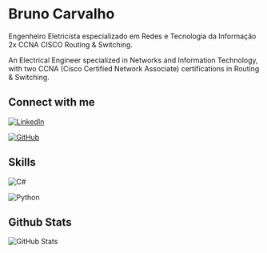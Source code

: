 
# Bruno Carvalho 
Engenheiro Eletricista especializado em Redes e Tecnologia da Informação 2x CCNA CISCO Routing & Switching.

An Electrical Engineer specialized in Networks and Information Technology, with two CCNA (Cisco Certified Network Associate) certifications in Routing & Switching. 
## Connect with me
[![LinkedIn](https://img.shields.io/badge/LinkedIn-0077B5?style=for-the-badge&logo=linkedin&logoColor=white)](https://www.linkedin.com/in/bruno-lourenco-carvalho/)

[![GitHub](https://img.shields.io/badge/GitHub-100000?style=for-the-badge&logo=github&logoColor=white)](https://github.com/BrunoLCarvalho)

## Skills

![C#](https://img.shields.io/badge/C%23-239120?style=for-the-badge&logo=c-sharp&logoColor=white)

![Python](https://img.shields.io/badge/python-3670A0?style=for-the-badge&logo=python&logoColor=ffdd54)

## Github Stats
![GitHub Stats](https://github-readme-stats.vercel.app/api?username=BrunoLCarvalho&theme=transparent&bg_color=000&border_color=30A3DC&show_icons=true&icon_color=30A3DC&title_color=E94D5F&text_color=FFF)
